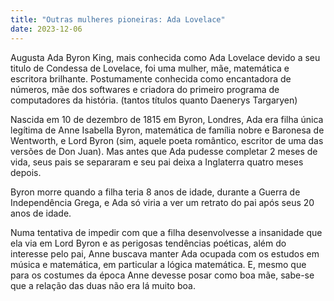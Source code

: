 ```yaml
---
title: "Outras mulheres pioneiras: Ada Lovelace"
date: 2023-12-06
---
```

Augusta Ada Byron King, mais conhecida como Ada Lovelace devido a seu titulo de Condessa de Lovelace, foi uma mulher, mãe, matemática e escritora brilhante. Postumamente conhecida como encantadora de números, mãe dos softwares e criadora do primeiro programa de computadores da história. (tantos títulos quanto Daenerys Targaryen)

Nascida em 10 de dezembro de 1815 em Byron, Londres, Ada era filha única legítima de Anne Isabella Byron, matemática de família nobre  e Baronesa de Wentworth, e Lord Byron (sim, aquele poeta romântico, escritor de uma das versões de Don Juan). Mas antes que Ada pudesse completar 2 meses de vida, seus pais se separaram e seu pai deixa a Inglaterra quatro meses depois.

Byron morre quando a filha teria 8 anos de idade, durante a Guerra de Independência Grega, e Ada só viria a ver um retrato do pai após seus 20 anos de idade.

Numa tentativa de impedir com que a filha desenvolvesse a insanidade que ela via em Lord Byron e as perigosas tendências poéticas, além do interesse pelo pai, Anne buscava manter Ada ocupada com os estudos em música e matemática, em particular a lógica matemática. E, mesmo que para os costumes da época Anne devesse posar como boa mãe, sabe-se que a relação das duas não era lá muito boa. 

 
